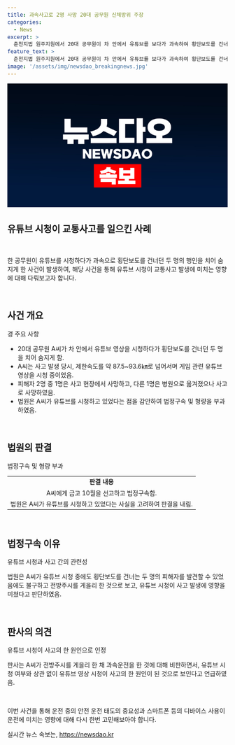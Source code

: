 ```yaml
---
title: 과속사고로 2명 사망 20대 공무원 신체방위 주장
categories:
  - News
excerpt: >
  춘천지법 원주지원에서 20대 공무원이 차 안에서 유튜브를 보다가 과속하여 횡단보도를 건너던 행인 2명을 사망시킨 사건에서 법정구속됐다. A씨는 제한속도를 훨씬 넘어가며 사고를 일으킨 후 유튜브 영상은 보지 않고 소리만 들었다고 주장했지만, 법원은 이를 인정하지 않았다. 황 판사는 A씨의 전방주시를 게을리하여 사고가 발생한 것으로 지적했고, 유튜브 영상 재생이 사고의 원인이 된 것으로 보인다고 밝혔다. A씨에게는 금고 10월을 선고하고 법정구속을 명령했다.
feature_text: >
  춘천지법 원주지원에서 20대 공무원이 차 안에서 유튜브를 보다가 과속하여 횡단보도를 건너던 행인 2명을 사망시킨 사건에서 법정구속됐다. A씨는 제한속도를 훨씬 넘어가며 사고를 일으킨 후 유튜브 영상은 보지 않고 소리만 들었다고 주장했지만, 법원은 이를 인정하지 않았다. 황 판사는 A씨의 전방주시를 게을리하여 사고가 발생한 것으로 지적했고, 유튜브 영상 재생이 사고의 원인이 된 것으로 보인다고 밝혔다. A씨에게는 금고 10월을 선고하고 법정구속을 명령했다.
image: '/assets/img/newsdao_breakingnews.jpg'
---
```


<p><img src="/assets/img/newsdao_breakingnews.jpg" alt="ontimetimes 속보" /></p>

<h2 data-ke-size="size26">유튜브 시청이 교통사고를 일으킨 사례</h2>

<p data-ke-size="size16">&nbsp;</p>

<p>한 공무원이 유튜브를 시청하다가 과속으로 횡단보도를 건너던 두 명의 행인을 치어 숨지게 한 사건이 발생하여, 해당 사건을 통해 유튜브 시청이 교통사고 발생에 미치는 영향에 대해 다뤄보고자 합니다. </p>

<p data-ke-size="size16">&nbsp;</p>

<h2 data-ke-size="size24">사건 개요</h2>

<p data-ke-size="size16">경 주요 사항</p>

<ul>
  <li>20대 공무원 A씨가 차 안에서 유튜브 영상을 시청하다가 횡단보도를 건너던 두 명을 치어 숨지게 함.</li>
  <li>A씨는 사고 발생 당시, 제한속도를 약 87.5~93.6㎞로 넘어서며 게임 관련 유튜브 영상을 시청 중이었음.</li>
  <li>피해자 2명 중 1명은 사고 현장에서 사망하고, 다른 1명은 병원으로 옮겨졌으나 사고로 사망하였음.</li>
  <li>법원은 A씨가 유튜브를 시청하고 있었다는 점을 감안하여 법정구속 및 형량을 부과하였음.</li>
</ul>

<p data-ke-size="size16">&nbsp;</p>

<h2 data-ke-size="size24">법원의 판결</h2>

<p data-ke-size="size16">법정구속 및 형량 부과</p>

<table>
  <tr>
    <td style="text-align: center; height: 17px;"><b>판결 내용</b></td>
  </tr>
  <tr>
    <td style="text-align: center; height: 17px;">A씨에게 금고 10월을 선고하고 법정구속함.</td>
  </tr>
  <tr>
    <td style="text-align: center; height: 17px;">법원은 A씨가 유튜브를 시청하고 있었다는 사실을 고려하여 판결을 내림.</td>
  </tr>
</table>

<p data-ke-size="size16">&nbsp;</p>

<h2 data-ke-size="size24">법정구속 이유</h2>

<p data-ke-size="size16">유튜브 시청과 사고 간의 관련성</p>

<p>법원은 A씨가 유튜브 시청 중에도 횡단보도를 건너는 두 명의 피해자를 발견할 수 있었음에도 불구하고 전방주시를 게을리 한 것으로 보고, 유튜브 시청이 사고 발생에 영향을 미쳤다고 판단하였음. </p>

<p data-ke-size="size16">&nbsp;</p>

<h2 data-ke-size="size24">판사의 의견</h2>

<p data-ke-size="size16">유튜브 시청이 사고의 한 원인으로 인정</p>

<p>판사는 A씨가 전방주시를 게을리 한 채 과속운전을 한 것에 대해 비판하면서, 유튜브 시청 여부와 상관 없이 유튜브 영상 시청이 사고의 한 원인이 된 것으로 보인다고 언급하였음.</p>

<p data-ke-size="size16">&nbsp;</p>

<p>이번 사건을 통해 운전 중의 안전 운전 태도의 중요성과 스마트폰 등의 디바이스 사용이 운전에 미치는 영향에 대해 다시 한번 고민해보아야 합니다.</p>
실시간 뉴스 속보는, <a href="https://newsdao.kr" rel="dofollow">https://newsdao.kr</a>


